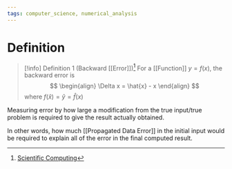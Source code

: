 ```yaml
---
tags: computer_science, numerical_analysis
---
```


# Definition

> [!info] Definition 1 (Backward [[Error]])[^1]
> For a [[Function]] $y = f(x)$, the backward error is
> $$
> \begin{align}
> \Delta x = \hat{x} - x
> \end{align}
> $$
> where $f(\hat{x}) = \hat{y} = \hat{f}(x)$

Measuring error by how large a modification from the true input/true problem is required to give the result actually obtained.

In other words, how much [[Propagated Data Error]] in the initial input would be required to explain all of the error in the final computed result.

[^1]: [Scientific Computing](zotero://open-pdf/library/items/UQ4SGXEK?page=23)
